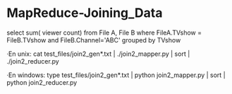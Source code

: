 # MapReduce-Joining_Data

select sum( viewer count) from File A, File B where FileA.TVshow = FileB.TVshow and FileB.Channel='ABC' grouped by TVshow

·En unix:
cat test_files/join2_gen*.txt | ./join2_mapper.py | sort | ./join2_reducer.py

·En windows:
type test_files/join2_gen*.txt | python join2_mapper.py | sort | python join2_reducer.py
